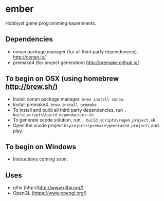 # ember
Hobbiyst game programming experiments.

## Dependencies
- conan package manager (for all third party dependencies). http://conan.io/
- premake4 (for project generation) http://premake.github.io/

## To begin on OSX (using homebrew http://brew.sh/)
- Install conan package manager. `brew install conan`.
- Install premake4. `brew install premake`
- To install and build all third party dependencies, run `. build_scripts\build_dependancies.sh`
- To generate xcode solution, run `. build_scripts\regen_project.sh`
- Open the xcode project in `projects\premake\generated_project\` and play.

## To begin on Windows
- Instructions coming soon.

## Uses
- glfw (http://http://www.glfw.org/)
- OpenGL (https://www.opengl.org/)